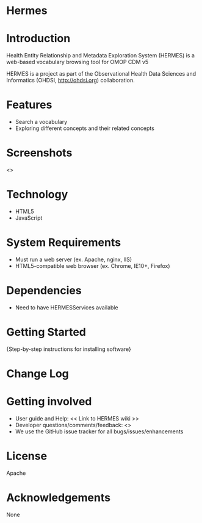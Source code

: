 Hermes
======

Introduction
======

Health Entity Relationship and Metadata Exploration System (HERMES) is a web-based vocabulary browsing tool for OMOP CDM v5

HERMES is a project as part of the Observational Health Data Sciences and Informatics (OHDSI, http://ohdsi.org) collaboration.

Features
======

* Search a vocabulary
* Exploring different concepts and their related concepts


Screenshots
======

<<screenshot of selecting concept>>


Technology
======
* HTML5
* JavaScript


System Requirements
======
* Must run a web server (ex. Apache, nginx, IIS)
* HTML5-compatible web browser (ex. Chrome, IE10+, Firefox)

Dependencies
======

* Need to have HERMESServices available

Getting Started
======


{Step-by-step instructions for installing software}

Change Log
======

Getting involved
======
* User guide and Help:  << Link to HERMES wiki  >>
* Developer questions/comments/feedback:  <<Link to developer forum>>
* We use the GitHub issue tracker for all bugs/issues/enhancements

License
======

Apache


Acknowledgements
======

None
